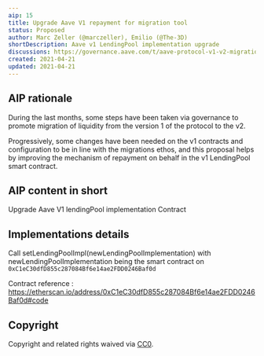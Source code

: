 ```yaml
---
aip: 15
title: Upgrade Aave V1 repayment for migration tool
status: Proposed
author: Marc Zeller (@marczeller), Emilio (@The-3D)
shortDescription: Aave v1 LendingPool implementation upgrade
discussions: https://governance.aave.com/t/aave-protocol-v1-v2-migration-tool-and-transition-plan/2053
created: 2021-04-21
updated: 2021-04-21
---
```


## AIP rationale

During the last months, some steps have been taken via governance to promote migration of liquidity from the version 1 of the protocol to the v2.

Progressively, some changes have been needed on the v1 contracts and configuration to be in line with the migrations ethos, and this proposal helps by improving the mechanism of repayment on behalf in the v1 LendingPool smart contract.


## AIP content in short

Upgrade Aave V1 lendingPool implementation Contract

## Implementations details

Call setLendingPoolImpl(newLendingPoolImplementation) with newLendingPoolImplementation being the smart contract on `0xC1eC30dfD855c287084Bf6e14ae2FDD0246Baf0d`

Contract reference : https://etherscan.io/address/0xC1eC30dfD855c287084Bf6e14ae2FDD0246Baf0d#code

## Copyright

Copyright and related rights waived via [CC0](https://creativecommons.org/publicdomain/zero/1.0/).
